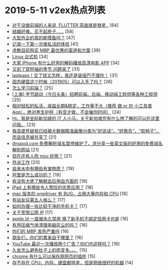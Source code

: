 # 2019-5-11 v2ex热点列表

+ [对于没做前端的人来说, FLUTTER 简直就是救星..](https://www.v2ex.com/t/563107#reply64) [64]
+ [结婚好难，买不起房子……](https://www.v2ex.com/t/563114#reply58) [58]
+ [大型外企的真的能摸鱼吗？](https://www.v2ex.com/t/563153#reply47) [47]
+ [记录一下第一次接私活的体验](https://www.v2ex.com/t/563206#reply41) [41]
+ [求教目前购买 MBP 最优惠的渠道和方案](https://www.v2ex.com/t/563095#reply39) [39]
+ [Linux 台式机](https://www.v2ex.com/t/563048#reply34) [34]
+ [大家 iPhone 有什么好用的解码播放高清电影 APP](https://www.v2ex.com/t/563123#reply34) [34]
+ [又到了穿短袖的季节 问题来了](https://www.v2ex.com/t/563086#reply31) [31]
+ [lastpass！交了钱又怎样，我还是装哑巴不理你！](https://www.v2ex.com/t/563163#reply31) [31]
+ [固态硬盘这个时候（201905）可以入手了吗？](https://www.v2ex.com/t/563181#reply26) [26]
+ [怎么学习前端？](https://www.v2ex.com/t/563051#reply25) [25]
+ [[上海] 字节跳动（今日头条）招聘前端、后端、移动端工程师等各种工程师](https://www.v2ex.com/t/563087#reply25) [25]
+ [相对轻松的私活，收益长期&稳定，工作量不大（推荐 做 or 抄 小工具类 App），绝对养生护肝（有空才做，不会催你时间）](https://www.v2ex.com/t/563134#reply24) [24]
+ [Hi，我是坐标新加坡的 IT 人小马，关于新加坡您有什么想了解的可以在这里问我。](https://www.v2ex.com/t/563089#reply23) [23]
+ [我高度怀疑我已经被大数据精准画像分类为“好说话”、“好欺负”、“软柿子”，而且信息被共享了](https://www.v2ex.com/t/563108#reply21) [21]
+ [dnspod.com 免费解析域名暂停维护了，求分享一些英文版的好用的免费域名解析网站](https://www.v2ex.com/t/563119#reply21) [21]
+ [现在还有人吹 miui 好用？](https://www.v2ex.com/t/563152#reply21) [21]
+ [外派工作](https://www.v2ex.com/t/563056#reply20) [20]
+ [自来水中有哪些有害物质？](https://www.v2ex.com/t/563214#reply19) [19]
+ [阿里是怎么成功的？](https://www.v2ex.com/t/563215#reply19) [19]
+ [有没有大佬了解献血后用血方面的](https://www.v2ex.com/t/563083#reply19) [19]
+ [iPad 上有哪些令人赞叹的优质应用？](https://www.v2ex.com/t/563216#reply18) [18]
+ [mac 版本的 onedriver 有 BUG，占用大量内存和 CPU](https://www.v2ex.com/t/563112#reply18) [18]
+ [有站友玩第五人格么？](https://www.v2ex.com/t/563058#reply17) [17]
+ [如何办理一张比较干净的手机卡？](https://www.v2ex.com/t/563104#reply17) [17]
+ [关于宽带公网 IP](https://www.v2ex.com/t/563111#reply17) [17]
+ [apple id 一直被永久禁用 换了新手机不绑定信用卡也是](https://www.v2ex.com/t/563044#reply16) [16]
+ [有用压缩气体清理电脑灰尘的吗？](https://www.v2ex.com/t/563062#reply16) [16]
+ [你们的 MBP 发热严重吗](https://www.v2ex.com/t/563118#reply16) [16]
+ [朋友们，你们的累来自于哪里？](https://www.v2ex.com/t/563171#reply16) [16]
+ [YouTube 最近一次播放两个广告？你们也这样吗？](https://www.v2ex.com/t/563188#reply16) [16]
+ [久坐怎么避免肚子上的肉变多。。。](https://www.v2ex.com/t/563210#reply15) [15]
+ [chrome 有什么可以保存原网页的插件](https://www.v2ex.com/t/563139#reply15) [15]
+ [存不存在 CPU、内存、硬盘都特差，但是网络很好的机器](https://www.v2ex.com/t/563209#reply14) [14]
